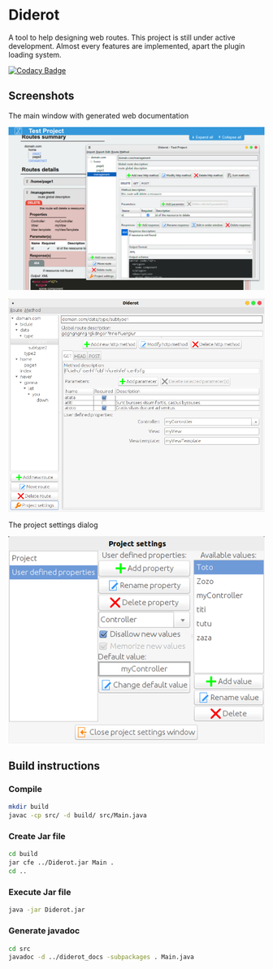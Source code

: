 # Diderot
A tool to help designing web routes. This project is still under active development. Almost every features are implemented, apart the plugin loading system.

[![Codacy Badge](https://api.codacy.com/project/badge/Grade/ee2f35e72c6942d59cc8d000941790c0)](https://www.codacy.com/app/josephcaillet/Diderot?utm_source=github.com&amp;utm_medium=referral&amp;utm_content=PCYoshi/Diderot&amp;utm_campaign=Badge_Grade)

## Screenshots

The main window with generated web documentation

![Main window with generated web documentation](https://raw.githubusercontent.com/JosephCaillet/Diderot/master/rsc/diderot.png)

![The main application window](https://raw.githubusercontent.com/JosephCaillet/Diderot/master/rsc/mainWindow.png)

The project settings dialog

![The project settings dialog](https://raw.githubusercontent.com/JosephCaillet/Diderot/master/rsc/projectSettingsdialog.png)

## Build instructions

### Compile
```bash
mkdir build
javac -cp src/ -d build/ src/Main.java
```

### Create Jar file
```bash
cd build
jar cfe ../Diderot.jar Main .
cd ..
```

### Execute Jar file
```bash
java -jar Diderot.jar
```

### Generate javadoc
```bash
cd src
javadoc -d ../diderot_docs -subpackages . Main.java
```
